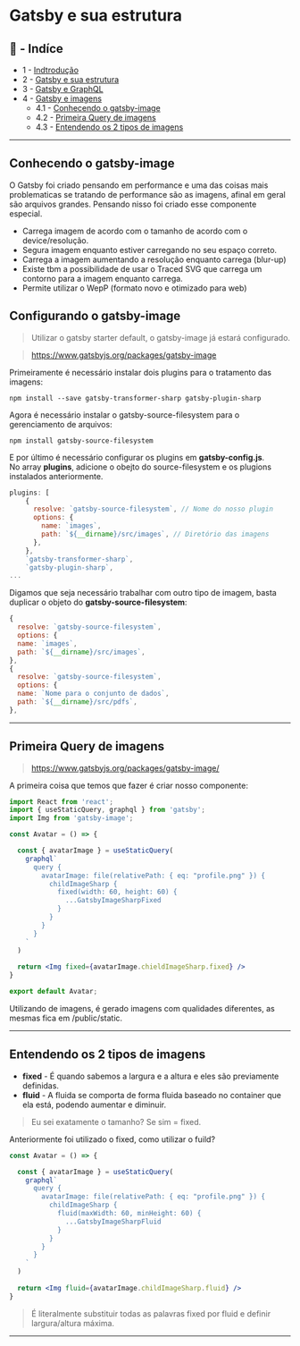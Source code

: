 # Gatsby e sua estrutura

## :robot: - Indíce

- 1 - [Indtrodução](https://github.com/comicodarko/Lab-Gatsby)
- 2 - [Gatsby e sua estrutura](https://github.com/comicodarko/Lab-Gatsby/tree/master/02%20-Gatsby%20e%20sua%20estrutura)
- 3 - [Gatsby e GraphQL](https://github.com/comicodarko/Lab-Gatsby/tree/master/03%20-%20Gatsbt%20e%20GraphQL)
- 4 - [Gatsby e imagens](#4-1)
  - 4.1 - [Conhecendo o gatsby-image](#4-1)
  - 4.2 - [Primeira Query de imagens](#4-2)
  - 4.3 - [Entendendo os 2 tipos de imagens](#4-3)

****

## <a name="4-1">Conhecendo o gatsby-image</a>

O Gatsby foi criado pensando em performance e uma das coisas mais problematicas se tratando de performance são as imagens, afinal em geral são arquivos grandes. Pensando nisso foi criado esse componente especial.

- Carrega imagem de acordo com o tamanho de acordo com o device/resolução.
- Segura imagem enquanto estiver carregando no seu espaço correto.
- Carrega a imagem aumentando a resolução enquanto carrega (blur-up)
- Existe tbm a possibilidade de usar o Traced SVG que carrega um contorno para a imagem enquanto carrega.
- Permite utilizar o WepP (formato novo e otimizado para web)

## Configurando o gatsby-image

 > Utilizar o gatsby starter default, o gatsby-image já estará configurado.

> https://www.gatsbyjs.org/packages/gatsby-image

Primeiramente é necessário instalar dois plugins para o tratamento das imagens:

```console
npm install --save gatsby-transformer-sharp gatsby-plugin-sharp
```

Agora é necessário instalar o gatsby-source-filesystem para o gerenciamento de arquivos:

```console
npm install gatsby-source-filesystem
```

E por último é necessário configurar os plugins em **gatsby-config.js**.  
No array **plugins**, adicione o obejto do source-filesystem e os plugions instalados anteriormente.

```js
plugins: [
    {
      resolve: `gatsby-source-filesystem`, // Nome do nosso plugin
      options: {
        name: `images`,
        path: `${__dirname}/src/images`, // Diretório das imagens
      },
    },
    `gatsby-transformer-sharp`,
    `gatsby-plugin-sharp`,
...
```

Digamos que seja necessário trabalhar com outro tipo de imagem, basta duplicar o objeto do **gatsby-source-filesystem**:

```js
{
  resolve: `gatsby-source-filesystem`,
  options: {
  name: `images`,
  path: `${__dirname}/src/images`,
},
{
  resolve: `gatsby-source-filesystem`,
  options: {
  name: `Nome para o conjunto de dados`,
  path: `${__dirname}/src/pdfs`,
},
```

****

## <a name="4-2">Primeira Query de imagens</a>
>https://www.gatsbyjs.org/packages/gatsby-image/

A primeira coisa que temos que fazer é criar nosso componente:

```jsx
import React from 'react';
import { useStaticQuery, graphql } from 'gatsby';
import Img from 'gatsby-image';

const Avatar = () => {

  const { avatarImage } = useStaticQuery(
    graphql`
      query {
        avatarImage: file(relativePath: { eq: "profile.png" }) {
          childImageSharp {
            fixed(width: 60, height: 60) {
              ...GatsbyImageSharpFixed
            }
          }
        }
      }
    `
  )
  
  return <Img fixed={avatarImage.chieldImageSharp.fixed} />
}

export default Avatar;
```

Utilizando de imagens, é gerado imagens com qualidades diferentes, as mesmas fica em /public/static.

****

## <a name="4-3">Entendendo os 2 tipos de imagens</a>

- **fixed** - É quando sabemos a largura e a altura e eles são previamente definidas.
- **fluid** - A fluida se comporta de forma fluida baseado no container que ela está, podendo aumentar e diminuir.

> Eu sei exatamente o tamanho? Se sim = fixed.

Anteriormente foi utilizado o fixed, como utilizar o fuild?

```jsx
const Avatar = () => {

  const { avatarImage } = useStaticQuery(
    graphql`
      query {
        avatarImage: file(relativePath: { eq: "profile.png" }) {
          childImageSharp {
            fluid(maxWidth: 60, minHeight: 60) {
              ...GatsbyImageSharpFluid
            }
          }
        }
      }
    `
  )
  
  return <Img fluid={avatarImage.childImageSharp.fluid} />
}
```
> É literalmente substituir todas as palavras fixed por fluid e definir largura/altura máxima.

****
